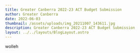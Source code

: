 ```yaml
---
title: Greater Canberra 2022-23 ACT Budget Submission
author: Greater Canberra
date: 2022-06-03
thumbnail: /assets/uploads/img_20211007_143611.jpg
description: Greater Canberra 2022-23 ACT Budget Submission
layout: ../../layouts/BlogLayout.astro
---
```

wolleh